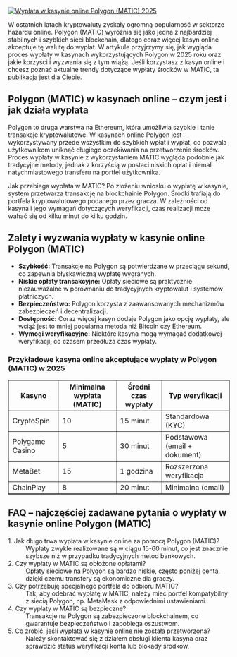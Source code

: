 [![Wypłata w kasynie online Polygon (MATIC) 2025](https://123-caf.pages.dev/gitsignup.png)](https://vrmoo.ru/Bt82HjjY)

<div>   <p>W ostatnich latach kryptowaluty zyskały ogromną popularność w sektorze hazardu online. Polygon (MATIC) wyróżnia się jako jedna z najbardziej stabilnych i szybkich sieci blockchain, dlatego coraz więcej kasyn online akceptuje tę walutę do wypłat. W artykule przyjrzymy się, jak wygląda proces wypłaty w kasynach wykorzystujących Polygon w 2025 roku oraz jakie korzyści i wyzwania się z tym wiążą. Jeśli korzystasz z kasyn online i chcesz poznać aktualne trendy dotyczące wypłaty środków w MATIC, ta publikacja jest dla Ciebie.</p>    <h2>Polygon (MATIC) w kasynach online – czym jest i jak działa wypłata</h2>   <p>Polygon to druga warstwa na Ethereum, która umożliwia szybkie i tanie transakcje kryptowalutowe. W kasynach online Polygon jest wykorzystywany przede wszystkim do szybkich wpłat i wypłat, co pozwala użytkownikom uniknąć długiego oczekiwania na przetworzenie środków. Proces wypłaty w kasynie z wykorzystaniem MATIC wygląda podobnie jak tradycyjne metody, jednak z korzyścią w postaci niskich opłat i niemal natychmiastowego transferu na portfel użytkownika.</p>   <p>Jak przebiega wypłata w MATIC? Po złożeniu wniosku o wypłatę w kasynie, system przetwarza transakcję na blockchainie Polygon. Środki trafiają do portfela kryptowalutowego podanego przez gracza. W zależności od kasyna i jego wymagań dotyczących weryfikacji, czas realizacji może wahać się od kilku minut do kilku godzin.</p>    <h2>Zalety i wyzwania wypłaty w kasynie online Polygon (MATIC)</h2>   <ul>   <li><strong>Szybkość:</strong> Transakcje na Polygon są potwierdzane w przeciągu sekund, co zapewnia błyskawiczną wypłatę wygranych.</li>   <li><strong>Niskie opłaty transakcyjne:</strong> Opłaty sieciowe są praktycznie niezauważalne w porównaniu do tradycyjnych kryptowalut i systemów płatniczych.</li>   <li><strong>Bezpieczeństwo:</strong> Polygon korzysta z zaawansowanych mechanizmów zabezpieczeń i decentralizacji.</li>   <li><strong>Dostępność:</strong> Coraz więcej kasyn dodaje Polygon jako opcję wypłaty, ale wciąż jest to mniej popularna metoda niż Bitcoin czy Ethereum.</li>   <li><strong>Wymogi weryfikacyjne:</strong> Niektóre kasyna mogą wymagać dodatkowej weryfikacji, co czasem przedłuża czas wypłaty.</li>   </ul>    <h3>Przykładowe kasyna online akceptujące wypłaty w Polygon (MATIC) w 2025</h3>   <table border="1" cellpadding="5" cellspacing="0">   <thead>   <tr>   <th>Kasyno</th>   <th>Minimalna wypłata (MATIC)</th>   <th>Średni czas wypłaty</th>   <th>Typ weryfikacji</th>   </tr>   </thead>   <tbody>   <tr>   <td>CryptoSpin</td>   <td>10</td>   <td>15 minut</td>   <td>Standardowa (KYC)</td>   </tr>   <tr>   <td>Polygame Casino</td>   <td>5</td>   <td>30 minut</td>   <td>Podstawowa (email + dokument)</td>   </tr>   <tr>   <td>MetaBet</td>   <td>15</td>   <td>1 godzina</td>   <td>Rozszerzona weryfikacja</td>   </tr>   <tr>   <td>ChainPlay</td>   <td>8</td>   <td>20 minut</td>   <td>Minimalna (email)</td>   </tr>   </tbody>   </table>    <h2>FAQ – najczęściej zadawane pytania o wypłaty w kasynie online Polygon (MATIC)</h2>   <dl>   <dt>1. Jak długo trwa wypłata w kasynie online za pomocą Polygon (MATIC)?</dt>   <dd>Wypłaty zwykle realizowane są w ciągu 15-60 minut, co jest znacznie szybsze niż w przypadku tradycyjnych metod bankowych.</dd>    <dt>2. Czy wypłaty w MATIC są obłożone opłatami?</dt>   <dd>Opłaty sieciowe na Polygon są bardzo niskie, często poniżej centa, dzięki czemu transfery są ekonomiczne dla graczy.</dd>    <dt>3. Czy potrzebuję specjalnego portfela do odbioru MATIC?</dt>   <dd>Tak, aby odebrać wypłatę w MATIC, należy mieć portfel kompatybilny z siecią Polygon, np. MetaMask z odpowiednimi ustawieniami.</dd>    <dt>4. Czy wypłaty w MATIC są bezpieczne?</dt>   <dd>Transakcje na Polygon są zabezpieczone blockchainem, co gwarantuje bezpieczeństwo i zapobiega oszustwom.</dd>    <dt>5. Co zrobić, jeśli wypłata w kasynie online nie została przetworzona?</dt>   <dd>Należy skontaktować się z działem obsługi klienta kasyna oraz sprawdzić status weryfikacji konta lub blokady środków.</dd>   </dl>   </div>